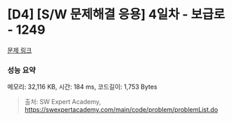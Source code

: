# [D4] [S/W 문제해결 응용] 4일차 - 보급로 - 1249 

[문제 링크](https://swexpertacademy.com/main/code/problem/problemDetail.do?contestProbId=AV15QRX6APsCFAYD) 

### 성능 요약

메모리: 32,116 KB, 시간: 184 ms, 코드길이: 1,753 Bytes



> 출처: SW Expert Academy, https://swexpertacademy.com/main/code/problem/problemList.do